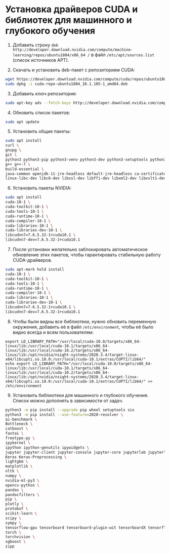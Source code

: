 # Установка драйверов CUDA и библиотек для машинного и глубокого обучения

1. Добавить строку `deb http://developer.download.nvidia.com/compute/machine-learning/repos/ubuntu1804/x86_64 /` в файл `/etc/apt/sources.list` (список источников APT).

2. Скачать и установить deb-пакет с репозиторием CUDA:
```sh
wget https://developer.download.nvidia.com/compute/cuda/repos/ubuntu1804/x86_64/cuda-repo-ubuntu1804_10.1.105-1_amd64.deb
sudo dpkg -i cuda-repo-ubuntu1804_10.1.105-1_amd64.deb
```

3. Добавить ключ репозитория:
```sh
sudo apt-key adv --fetch-keys http://developer.download.nvidia.com/compute/cuda/repos/ubuntu1804/x86_64/7fa2af80.pub
```

4. Обновить список пакетов:
```sh
sudo apt update
```

5. Установить общие пакеты:
```sh
sudo apt install
curl \
gnupg \
git \
python3 python3-pip python3-venv python3-dev python3-setuptools python3-lib2to3 python3-distutils \
g++ g++-7 \
build-essential \
java-common openjdk-11-jre-headless default-jre-headless ca-certificates-java \
linux-libc-dev libc6-dev libssl-dev libffi-dev libxml2-dev libxslt1-dev zlib1g-dev libcairo2-dev libgirepository1.0-dev linux-headers-$(uname -r)
```

6. Установить пакеты NVIDIA:
```sh
sudo apt install
cuda-10-1 \
cuda-toolkit-10-1 \
cuda-tools-10-1 \
cuda-runtime-10-1 \
cuda-compiler-10-1 \
cuda-libraries-10-1 \
cuda-libraries-dev-10-1 \
libcudnn7=7.6.5.32-1+cuda10.1 \
libcudnn7-dev=7.6.5.32-1+cuda10.1
```

7. После установки желательно заблокировать автоматическое обновление этих пакетов, чтобы гарантировать стабильную работу CUDA-драйверов.
```sh
sudo apt-mark hold install
cuda-10-1 \
cuda-toolkit-10-1 \
cuda-tools-10-1 \
cuda-runtime-10-1 \
cuda-compiler-10-1 \
cuda-libraries-10-1 \
cuda-libraries-dev-10-1 \
libcudnn7=7.6.5.32-1+cuda10.1 \
libcudnn7-dev=7.6.5.32-1+cuda10.1
```

8. Чтобы были видны все библиотеки, нужно обновить переменную окружения, добавить её в файл `/etc/environment`, чтобы её было видно всегда и всем пользователям: 
```
export LD_LIBRARY_PATH="/usr/local/cuda-10.0/targets/x86_64-linux/lib:/usr/local/cuda-10.1/targets/x86_64-linux/lib:/usr/local/cuda-10.2/targets/x86_64-linux/lib:/opt/nvidia/nsight-systems/2020.3.4/target-linux-x64/libcupti.so.10.0:/usr/local/cuda-10.1/extras/CUPTI/lib64/"
echo export LD_LIBRARY_PATH="/usr/local/cuda-10.0/targets/x86_64-linux/lib:/usr/local/cuda-10.1/targets/x86_64-linux/lib:/usr/local/cuda-10.2/targets/x86_64-linux/lib:/opt/nvidia/nsight-systems/2020.3.4/target-linux-x64/libcupti.so.10.0:/usr/local/cuda-10.1/extras/CUPTI/lib64/" >> /etc/environment
```

9. Установить библиотеки для машинного и глубокого обучения. Список можно дополнять в зависимости от задач.
```sh
python3 -m pip install --upgrade pip wheel setuptools six
python3 -m pip install --use-feature=2020-resolver \
ai-benchmark \
Bottleneck \
catboost \
fastai \
freetype-py \
ipykernel \
ipython ipython-genutils ipywidgets \
jupyter jupyter-client jupyter-console jupyter-core jupyterlab jupyterlab-server notebook \
Keras Keras-Preprocessing \
lightgbm \
matplotlib \
nltk \
numpy \
nvidia-ml-py3 \
opencv-python \
pandas \
pandocfilters \
pip \
plotly \
protobuf \
scikit-learn \
scipy \
sympy \
tensorflow-gpu tensorboard tensorboard-plugin-wit tensorboardX tensorflow-estimator \
torch \
torchvision \
xgboost \
zipp
```
